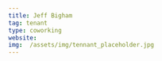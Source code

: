 ```yaml
---
title: Jeff Bigham
tag: tenant
type: coworking
website: 
img:  /assets/img/tennant_placeholder.jpg
---
```



